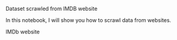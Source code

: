 Dataset scrawled from IMDB website

In this notebook, I will show you how to scrawl data from websites.



IMDb website

